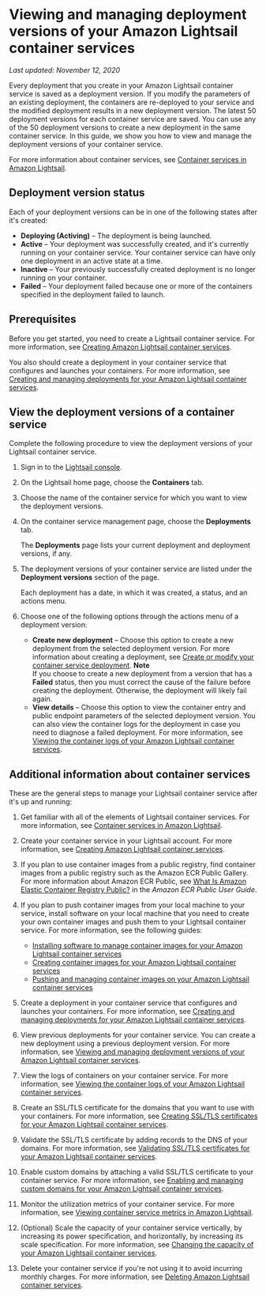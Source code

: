 # Viewing and managing deployment versions of your Amazon Lightsail container services<a name="amazon-lightsail-container-services-deployment-versions"></a>

 *Last updated: November 12, 2020* 

Every deployment that you create in your Amazon Lightsail container service is saved as a deployment version\. If you modify the parameters of an existing deployment, the containers are re\-deployed to your service and the modified deployment results in a new deployment version\. The latest 50 deployment versions for each container service are saved\. You can use any of the 50 deployment versions to create a new deployment in the same container service\. In this guide, we show you how to view and manage the deployment versions of your container service\.

For more information about container services, see [Container services in Amazon Lightsail](amazon-lightsail-container-services.md)\.

## Deployment version status<a name="deployment-versions-status"></a>

Each of your deployment versions can be in one of the following states after it's created:
+ **Deploying \(Activing\)** – The deployment is being launched\.
+ **Active** – Your deployment was successfully created, and it's currently running on your container service\. Your container service can have only one deployment in an active state at a time\.
+ **Inactive** – Your previously successfully created deployment is no longer running on your container\.
+ **Failed** – Your deployment failed because one or more of the containers specified in the deployment failed to launch\.

## Prerequisites<a name="deployment-versions-prerequisites"></a>

Before you get started, you need to create a Lightsail container service\. For more information, see [Creating Amazon Lightsail container services](amazon-lightsail-creating-container-services.md)\.

You also should create a deployment in your container service that configures and launches your containers\. For more information, see [Creating and managing deployments for your Amazon Lightsail container services](amazon-lightsail-container-services-deployments.md)\.

## View the deployment versions of a container service<a name="view-deployment-versions"></a>

Complete the following procedure to view the deployment versions of your Lightsail container service\.

1. Sign in to the [Lightsail console](https://lightsail.aws.amazon.com/)\.

1. On the Lightsail home page, choose the **Containers** tab\.

1. Choose the name of the container service for which you want to view the deployment versions\.

1. On the container service management page, choose the **Deployments** tab\.

   The **Deployments** page lists your current deployment and deployment versions, if any\.

1. The deployment versions of your container service are listed under the **Deployment versions** section of the page\.

   Each deployment has a date, in which it was created, a status, and an actions menu\.

1. Choose one of the following options through the actions menu of a deployment version:
   + **Create new deployment** – Choose this option to create a new deployment from the selected deployment version\. For more information about creating a deployment, see [Create or modify your container service deployment](https://lightsail.aws.amazon.com/ls/docs/en_us/articles/amazon-lightsail-container-services-deployments#creating-container-service-deployment)\.
**Note**  
If you choose to create a new deployment from a version that has a **Failed** status, then you must correct the cause of the failure before creating the deployment\. Otherwise, the deployment will likely fail again\.
   + **View details** – Choose this option to view the container entry and public endpoint parameters of the selected deployment version\. You can also view the container logs for the deployment in case you need to diagnose a failed deployment\. For more information, see [Viewing the container logs of your Amazon Lightsail container services](amazon-lightsail-viewing-container-service-container-logs.md)\.

## Additional information about container services<a name="deployment-versions-additional-info"></a>

These are the general steps to manage your Lightsail container service after it's up and running:

1. Get familiar with all of the elements of Lightsail container services\. For more information, see [Container services in Amazon Lightsail](amazon-lightsail-container-services.md)\.

1. Create your container service in your Lightsail account\. For more information, see [Creating Amazon Lightsail container services](amazon-lightsail-creating-container-services.md)\.

1. If you plan to use container images from a public registry, find container images from a public registry such as the Amazon ECR Public Gallery\. For more information about Amazon ECR Public, see [What Is Amazon Elastic Container Registry Public?](https://docs.aws.amazon.com/AmazonECR/latest/public/what-is-ecr.html) in the *Amazon ECR Public User Guide*\.

1. If you plan to push container images from your local machine to your service, install software on your local machine that you need to create your own container images and push them to your Lightsail container service\. For more information, see the following guides:
   + [Installing software to manage container images for your Amazon Lightsail container services](amazon-lightsail-install-software.md)
   + [Creating container images for your Amazon Lightsail container services](amazon-lightsail-creating-container-images.md)
   + [Pushing and managing container images on your Amazon Lightsail container services](amazon-lightsail-pushing-container-images.md)

1. Create a deployment in your container service that configures and launches your containers\. For more information, see [Creating and managing deployments for your Amazon Lightsail container services](amazon-lightsail-container-services-deployments.md)\.

1. View previous deployments for your container service\. You can create a new deployment using a previous deployment version\. For more information, see [Viewing and managing deployment versions of your Amazon Lightsail container services](#amazon-lightsail-container-services-deployment-versions)\.

1. View the logs of containers on your container service\. For more information, see [Viewing the container logs of your Amazon Lightsail container services](amazon-lightsail-viewing-container-service-container-logs.md)\.

1. Create an SSL/TLS certificate for the domains that you want to use with your containers\. For more information, see [Creating SSL/TLS certificates for your Amazon Lightsail container services](amazon-lightsail-creating-container-services-certificates.md)\.

1. Validate the SSL/TLS certificate by adding records to the DNS of your domains\. For more information, see [Validating SSL/TLS certificates for your Amazon Lightsail container services](amazon-lightsail-validating-container-services-certificates.md)\.

1. Enable custom domains by attaching a valid SSL/TLS certificate to your container service\. For more information, see [Enabling and managing custom domains for your Amazon Lightsail container services](amazon-lightsail-enabling-container-services-custom-domains.md)\.

1. Monitor the utilization metrics of your container service\. For more information, see [Viewing container service metrics in Amazon Lightsail](amazon-lightsail-viewing-container-services-metrics.md)\.

1. \(Optional\) Scale the capacity of your container service vertically, by increasing its power specification, and horizontally, by increasing its scale specification\. For more information, see [Changing the capacity of your Amazon Lightsail container services](amazon-lightsail-changing-container-service-capacity.md)\.

1. Delete your container service if you're not using it to avoid incurring monthly charges\. For more information, see [Deleting Amazon Lightsail container services](amazon-lightsail-deleting-container-services.md)\.